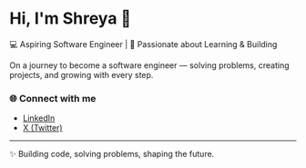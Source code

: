 # Hi, I'm Shreya 👋  

💻 Aspiring Software Engineer | 🚀 Passionate about Learning & Building  

On a journey to become a software engineer — solving problems, creating projects, and growing with every step.  

### 🌐 Connect with me  
- [LinkedIn](www.linkedin.com/in/shreya-ontrack)  
- [X (Twitter)](https://x.com/shrya_on)   

---

✨ Building code, solving problems, shaping the future.  
